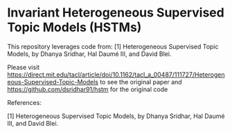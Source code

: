 # Invariant Heterogeneous Supervised Topic Models (HSTMs)

This repository leverages code from:
  [1] Heterogeneous Supervised Topic Models, by Dhanya Sridhar, Hal Daumé III, and David Blei.
  
Please visit https://direct.mit.edu/tacl/article/doi/10.1162/tacl_a_00487/111727/Heterogeneous-Supervised-Topic-Models to see the original paper and https://github.com/dsridhar91/hstm for the original code 
 

References:

[1] Heterogeneous Supervised Topic Models, by Dhanya Sridhar, Hal Daumé III, and David Blei.
